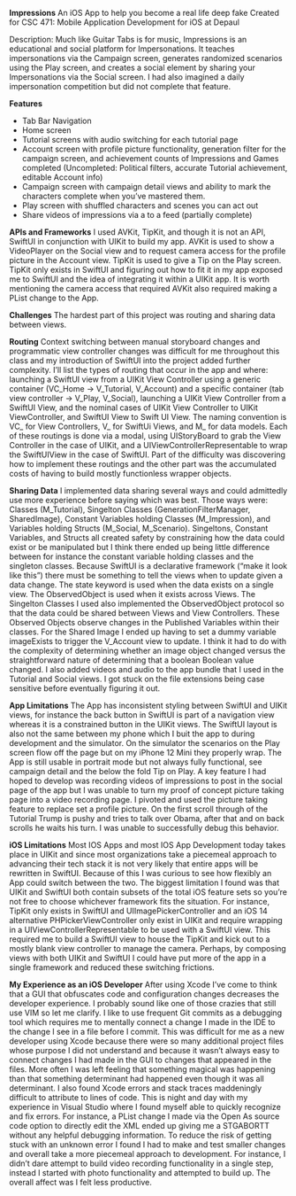 **Impressions**
An iOS App to help you become a real life deep fake
Created for CSC 471: Mobile Application Development for iOS at Depaul

Description: Much like Guitar Tabs is for music, Impressions is an educational and social platform for Impersonations. It teaches impersonations via the Campaign screen, generates randomized scenarios using the Play screen, and creates a social element by sharing your Impersonations via the Social screen. I had also imagined a daily impersonation competition but did not complete that feature. 

**Features**
-	Tab Bar Navigation
-	Home screen
-	Tutorial screens with audio switching for each tutorial page
-	Account screen with profile picture functionality, generation filter for the campaign screen, and achievement counts of Impressions and Games completed (Uncompleted: Political filters, accurate Tutorial achievement, editable Account info)
-	Campaign screen with campaign detail views and ability to mark the characters complete when you’ve mastered them.
-	Play screen with shuffled characters and scenes you can act out
-	Share videos of impressions via a to a feed (partially complete)

**APIs and Frameworks**
I used AVKit, TipKit, and though it is not an API, SwiftUI in conjunction with UIKit to build my app. AVKit is used to show a VideoPlayer on the Social view and to request camera access for the profile picture in the Account view. TipKit is used to give a Tip on the Play screen. TipKit only exists in SwiftUI and figuring out how to fit it in my app exposed me to SwiftUI and the idea of integrating it within a UIKit app. It is worth mentioning the camera access that required AVKit also required making a PList change to the App. 

**Challenges**
The hardest part of this project was routing and sharing data between views. 

**Routing**
Context switching between manual storyboard changes and programmatic view controller changes was difficult for me throughout this class and my introduction of SwiftUI into the project added further complexity. I’ll list the types of routing that occur in the app and where: launching a SwiftUI view from a UIKit View Controller using a generic container (VC_Home -> V_Tutorial, V_Account) and a specific container (tab view controller -> V_Play, V_Social), launching a UIKit View Controller from a SwiftUI View, and the nominal cases of UIKit View Controller to UIKit ViewController, and SwiftUI View to Swift UI View. The naming convention is VC_ for View Controllers, V_ for SwiftUi Views, and M_ for data models. Each of these routings is done via a modal, using UIStoryBoard to grab the View Controller in the case of UIKit, and a UIViewControllerRepresentable to wrap the SwiftUIView in the case of SwiftUI. Part of the difficulty was discovering how to implement these routings and the other part was the accumulated costs of having to build mostly functionless wrapper objects.

**Sharing Data**
I implemented data sharing several ways and could admittedly use more experience before saying which was best. Those ways were: Classes (M_Tutorial), Singelton Classes (GenerationFilterManager, SharedImage), Constant Variables holding Classes (M_Impression), and Variables holding Structs (M_Social, M_Scenario). Singeltons, Constant Variables, and Structs all created safety by constraining how the data could exist or be manipulated but I think there ended up being little difference between for instance the constant variable holding classes and the singleton classes. Because SwiftUI is a declarative framework (“make it look like this”) there must be something to tell the views when to update given a data change. The state keyword is used when the data exists on a single view. The ObservedObject is used when it exists across Views. The Singelton Classes I used also implemented the ObservedObject protocol so that the data could be shared between Views and View Controllers. These Observed Objects observe changes in the Published Variables within their classes. For the Shared Image I ended up having to set a dummy variable imageExists to trigger the V_Account view to update. I think it had to do with the complexity of determining whether an image object changed versus the straightforward nature of determining that a boolean Boolean value changed. I also added videos and audio to the app bundle that I used in the Tutorial and Social views. I got stuck on the file extensions being case sensitive before eventually figuring it out.

**App Limitations**
The App has inconsistent styling between SwiftUI and UIKit views, for instance the back button in SwiftUI is part of a navigation view whereas it is a constrained button in the UIKit views. The SwiftUI layout is also not the same between my phone which I buit the app to during development and the simulator. On the simulator the scenarios on the Play screen flow off the page but on my iPhone 12 Mini they properly wrap. The App is still usable in portrait mode but not always fully functional, see campaign detail and the below the fold Tip on Play. A key feature I had hoped to develop was recording videos of impressions to post in the social page of the app but I was unable to turn my proof of concept picture taking page into a video recording page. I pivoted and used the picture taking feature to replace set a profile picture. On the first scroll through of the Tutorial Trump is pushy and tries to talk over Obama, after that and on back scrolls he waits his turn. I was unable to successfully debug this behavior.

**iOS Limitations**
Most IOS Apps and most IOS App Development today takes place in UIKit and since most organizations take a piecemeal approach to advancing their tech stack it is not very likely that entire apps will be rewritten in SwiftUI. Because of this I was curious to see how flexibly an App could switch between the two. The biggest limitation I found was that UIKit and SwiftUI both contain subsets of the total iOS feature sets so you’re not free to choose whichever framework fits the situation. For instance, TipKit only exists in SwiftUI and UIImagePickerController  and an iOS 14 alternative PHPickerViewController  only exist in UIKit and require wrapping in a UIViewControllerRepresentable to be used with a SwiftUI view. This required me to build a SwiftUI view to house the TipKit and kick out to a mostly blank view controller to manage the camera. Perhaps, by composing views with both UIKit and SwiftUI I could have put more of the app in a single framework and reduced these switching frictions.

**My Experience as an iOS Developer**
After using Xcode I’ve come to think that a GUI that obfuscates code and configuration changes decreases the developer experience. I probably sound like one of those crazies that still use VIM so let me clarify. I like to use frequent Git commits as a debugging tool which requires me to mentally connect a change I made in the IDE to the change I see in a file before I commit. This was difficult for me as a new developer using Xcode because there were so many additional project files whose purpose I did not understand and because it wasn’t always easy to connect changes I had made in the GUI to changes that appeared in the files. More often I was left feeling that something magical was happening than that something determinant had happened even though it was all determinant.  I also found Xcode errors and stack traces maddeningly difficult to attribute to lines of code. This is night and day with my experience in Visual Studio where I found myself able to quickly recognize and fix errors. For instance, a PList change I made via the Open As source code option to directly edit the XML ended up giving me a STGABORTT without any helpful debugging information. To reduce the risk of getting stuck with an unknown error I found I had to make and test smaller changes and overall take a more piecemeal approach to development. For instance, I didn’t dare attempt to build video recording functionality in a single step, instead I started with photo functionality and attempted to build up. The overall affect was I felt less productive. 
